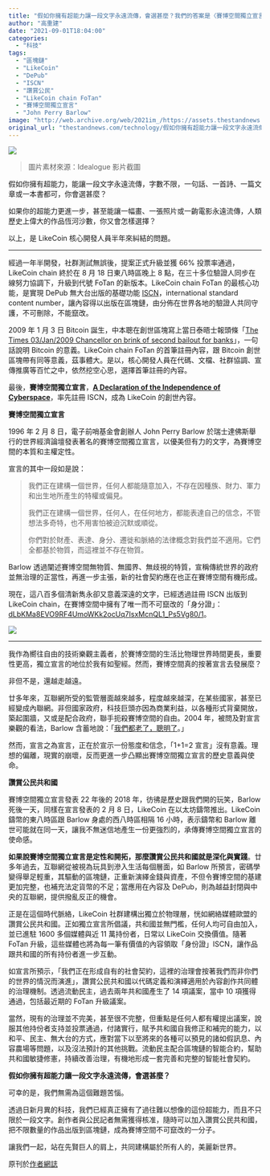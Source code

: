 ```yaml
---
title: "假如你擁有超能力讓一段文字永遠流傳，會選甚麼？我們的答案是〈賽博空間獨立宣言〉"
author: "高重建"
date: "2021-09-01T18:04:00"
categories:
  - "科技"
tags:
  - "區塊鏈"
  - "LikeCoin"
  - "DePub"
  - "ISCN"
  - "讚賞公民"
  - "LikeCoin chain FoTan"
  - "賽博空間獨立宣言"
  - "John Perry Barlow"
image: "http://web.archive.org/web/2021im_/https://assets.thestandnews.com/media/photos/3234237789634623.png"
original_url: "thestandnews.com/technology/假如你擁有超能力讓一段文字永遠流傳會選甚麼我們的答案是賽博空間獨立宣言"
---
```

![](http://web.archive.org/web/2021im_/https://assets.thestandnews.com/media/photos/3234237789634623.png)
> 圖片素材來源：Idealogue 影片截圖

假如你擁有超能力，能讓一段文字永遠流傳，字數不限，一句話、一首詩、一篇文章或一本書都可，你會選甚麼？

如果你的超能力更進一步，甚至能讓一幅畫、一張照片或一齣電影永遠流傳，人類歷史上偉大的作品恆河沙數，你又會怎樣選擇？

以上，是 LikeCoin 核心開發人員半年來糾結的問題。

* * *

經過一年半開發，社群測試無誤後，提案正式升級並獲 66% 投票率通過，LikeCoin chain 終於在 8 月 18 日東八時區晚上 8 點，在三十多位驗證人同步在線努力協調下，升級到代號 FoTan 的新版本。LikeCoin chain FoTan 的最核心功能，是實現 DePub 無大台出版的基礎功能 [ISCN](http://web.archive.org/web/20211229091810/https://ckxpress.com/from-isbn-to-iscn/)，international standard content number，讓內容得以出版在區塊鏈，由分佈在世界各地的驗證人共同守護，不可刪除，不能竄改。

2009 年 1 月 3 日 Bitcoin 誕生，中本聰在創世區塊寫上當日泰晤士報頭條「[The Times 03/Jan/2009 Chancellor on brink of second bailout for banks](http://web.archive.org/web/20211229091810/https://decrypt.co/56934/the-bitcoin-genesis-block-how-it-all-started)」，一句話說明 Bitcoin 的意義。LikeCoin chain FoTan 的首筆註冊內容，跟 Bitcoin 創世區塊帶有同等意義，茲事體大。是以，核心開發人員在代碼、文檔、社群協調、宣傳推廣等百忙之中，依然挖空心思，選擇首筆註冊的內容。

最後，**賽博空間獨立宣言**，**[A Declaration of the Independence of Cyberspace](http://web.archive.org/web/20211229091810/https://www.eff.org/cyberspace-independence)**，率先註冊 ISCN，成為 LikeCoin 的創世內容。

**賽博空間獨立宣言**

1996 年 2 月 8 日，電子前哨基金會創辦人 John Perry Barlow 於瑞士達佛斯舉行的世界經濟論壇發表著名的賽博空間獨立宣言，以優美但有力的文字，為賽博空間的本質和主權定性。

宣言的其中一段如是說：

> 我們正在建構一個世界，任何人都能隨意加入，不存在因種族、財力、軍力和出生地所產生的特權或偏見。
> 
> 我們正在建構一個世界，任何人，在任何地方，都能表達自己的信念，不管想法多奇特，也不用害怕被迫沉默或順從。
> 
> 你們對於財產、表達、身分、遷徙和脈絡的法律概念對我們並不適用。它們全都基於物質，而這裡並不存在物質。

Barlow 透過闡述賽博空間無物質、無國界、無歧視的特質，宣稱傳統世界的政府並無治理的正當性，再進一步主張，新的社會契約應在也正在賽博空間有機形成。

現在，這八百多個清新雋永卻又意義深遠的文字，已經透過註冊 ISCN 出版到 LikeCoin chain，在賽博空間中擁有了唯一而不可竄改的「身分證」：[dLbKMa8EVO9RF4UmoWKk2ocUq7IsxMcnQL1\_Ps5Vg80/1](http://web.archive.org/web/20211229091810/https://like.co/in/tx/iscn/681646B680BC5C6D92C38F361684E2D2115EE9EB0A11D9CBD745A05FBFAF04BD)。

![](http://web.archive.org/web/2021im_/https://ckxpress.com/wp-content/uploads/sites/8/2021/08/genesis-iscn.png)

* * *

我作為嚮往自由的技術樂觀主義者，於賽博空間的生活比物理世界時間更長，重要性更高，獨立宣言的地位於我有如聖經。然而，賽博空間真的按著宣言去發展麼？

非但不是，還越走越遠。

廿多年來，互聯網所受的監管層面越來越多，程度越來越深，在某些國家，甚至已經變成內聯網。非但國家政府，科技巨頭亦因為商業利益，以各種形式背棄開放，築起圍牆，又或是配合政府，聯手扼殺賽博空間的自由。2004 年，被問及對宣言樂觀的看法，Barlow 含蓄地說：「[我們都老了，聰明了](http://web.archive.org/web/20211229091810/https://web.archive.org/web/20090903075735/http://www.reason.com/news/show/29236.html)。」

然而，宣言之為宣言，正在於宣示一份態度和信念，「1+1=2 宣言」沒有意義。理想的偏離，現實的崩壞，反而更進一步凸顯出賽博空間獨立宣言的歷史意義與使命。

**讚賞公民共和國**

賽博空間獨立宣言發表 22 年後的 2018 年，彷彿是歷史跟我們開的玩笑，Barlow 死後一天，同樣在宣言發表的 2 月 8 日，LikeCoin 在以太坊鑄幣推出。LikeCoin 鑄幣的東八時區跟 Barlow 身處的西八時區相隔 16 小時，表示鑄幣和 Barlow 離世可能就在同一天，讓我不無迷信地產生一份更強烈的，承傳賽博空間獨立宣言的使命感。

**如果說賽博空間獨立宣言是定性和開拓，那麼讚賞公民共和國就是深化與實踐**。廿多年過去，互聯網從被視為玩具到滲入生活每個層面，如 Barlow 所預言，密碼學變得舉足輕重，其驅動的區塊鏈，正重新演繹金錢與資產，不但令賽博空間的基建更加完整，也補充法定貨幣的不足；當應用在內容及 DePub，則為越益封閉與中央的互聯網，提供撥亂反正的機會。

正是在這個時代脈絡，LikeCoin 社群建構出獨立於物理層，恍如網絡媒體歐盟的讚賞公民共和國。正如獨立宣言所倡議，共和國並無門檻，任何人均可自由加入，並已進駐 1600 多個媒體與近 11 萬持份者，日常以 LikeCoin 交換價值。隨著 FoTan 升級，這些媒體也將為每一筆有價值的內容領取「身份證」ISCN，讓作品跟共和國的所有持份者進一步互動。

如宣言所預示，「我們正在形成自有的社會契約，這裡的治理會按著我們而非你們的世界的情況而演進」，讚賞公民共和國以代碼定義和演繹適用於內容創作共同體的治理機制。透過流動民主，過去兩年共和國產生了 14 項議案，當中 10 項獲得通過，包括最近期的 FoTan 升級議案。

當然，現有的治理並不完美，甚至很不完整，但重點是任何人都有權提出議案，說服其他持份者支持並投票通過，付諸實行，賦予共和國自我修正和補完的能力，以和平、民主、無大台的方式，應對當下以至將來的各種可以預見的諸如假訊息、內容農場等問題，以及沒法預計的其他挑戰。流動民主配合區塊鏈的智能合約，幫助共和國敏捷修憲，持續改善治理，有機地形成一套完善和完整的智能社會契約。

**假如你擁有超能力讓一段文字永遠流傳，會選甚麼？**

可幸的是，我們無需為這個難題苦惱。

透過日新月異的科技，我們已經真正擁有了過往難以想像的這份超能力，而且不只限於一段文字。創作者與公民記者無需獲得核准，隨時可以加入讚賞公民共和國，把不限數量的作品出版到區塊鏈，成為賽博空間不可竄改的一分子。

讓我們一起，站在先賢巨人的肩上，共同建構屬於所有人的，美麗新世界。

原刊於[作者網誌](http://web.archive.org/web/20211229091810/https://ckxpress.com/fotan/)